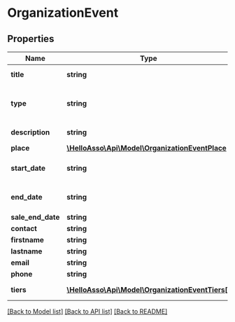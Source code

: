 # OrganizationEvent

## Properties
Name | Type | Description | Notes
------------ | ------------- | ------------- | -------------
**title** | **string** | The event name, it will be used to create the slug | 
**type** | **string** | Free text to describe the type of event. &#x60;/api/values/form/event/types&#x60; can be used for preset types | 
**description** | **string** | A free text to describe the event | [optional] 
**place** | [**\HelloAsso\Api\Model\OrganizationEventPlace**](OrganizationEventPlace.md) |  | [optional] 
**start_date** | **string** | If setting a date, for a one day event use, startDate and set endDate to null. | [optional] 
**end_date** | **string** | If setting a date, for a one day event use, startDate and set endDate to null. | [optional] 
**sale_end_date** | **string** |  | [optional] 
**contact** | **string** |  | [optional] 
**firstname** | **string** |  | [optional] 
**lastname** | **string** |  | [optional] 
**email** | **string** |  | [optional] 
**phone** | **string** |  | [optional] 
**tiers** | [**\HelloAsso\Api\Model\OrganizationEventTiers[]**](OrganizationEventTiers.md) | List of tiers “Tarifs”. Required at least one | 

[[Back to Model list]](../../README.md#documentation-for-models) [[Back to API list]](../../README.md#documentation-for-api-endpoints) [[Back to README]](../../README.md)

